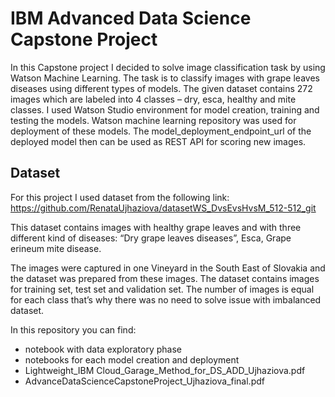 # IBM Advanced Data Science Capstone Project

In this Capstone project I decided to solve image classification task by using Watson Machine Learning. 
The task is to classify images with grape leaves diseases using different types of models. The given dataset contains 272 images which are labeled into 4 classes – dry, esca, healthy and mite classes.
I used Watson Studio environment for model creation, training and testing the models. Watson machine learning repository was used for deployment of these models.
The model_deployment_endpoint_url of the deployed model then can be used as REST API for scoring new images.

## Dataset

For this project I used dataset from the following link:
https://github.com/RenataUjhaziova/datasetWS_DvsEvsHvsM_512-512_git

This dataset contains images with healthy grape leaves and with three different kind of diseases: “Dry grape leaves diseases”, Esca, Grape erineum mite disease. 

The images were captured in one Vineyard in the South East of Slovakia and the dataset was prepared from these images. 
The dataset contains images for training set, test set and validation set. The number of images is equal for each class that’s why there was no need to solve issue with imbalanced dataset.

In this repository you can find:
- notebook with data exploratory phase
- notebooks for each model creation and deployment
- Lightweight_IBM Cloud_Garage_Method_for_DS_ADD_Ujhaziova.pdf
- AdvanceDataScienceCapstoneProject_Ujhaziova_final.pdf
